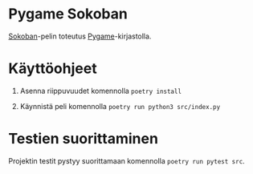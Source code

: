 # Pygame Sokoban

[Sokoban](https://fi.wikipedia.org/wiki/Sokoban)-pelin toteutus [Pygame](https://www.pygame.org)-kirjastolla. 

# Käyttöohjeet

1. Asenna riippuvuudet komennolla `poetry install`

2. Käynnistä peli komennolla `poetry run python3 src/index.py`

# Testien suorittaminen

Projektin testit pystyy suorittamaan komennolla `poetry run pytest src`.
